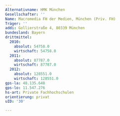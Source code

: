 ```yaml
---
Alternativname: HMK München
Gesellschafter: ''
Name: Macromedia FH der Medien, München (Priv. FH)
Träger: ''
addi: Gollierstraße 4, 80339 München
bundesland: Bayern
drittmittel:
  2010:
    absolut: 54758.0
    wirtschaft: 54758.0
  2011:
    absolut: 87787.0
    wirtschaft: 87787.0
  2012:
    absolut: 128551.0
    wirtschaft: 128551.0
gps-la: 48.135.648
gps-lo: 11.547.276
hs-art: Private Fachhochschulen
orientierung: privat
uID: '30'

---
```


